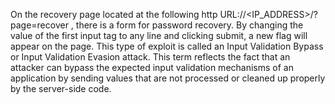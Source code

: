On the recovery page located at the following http URL://<IP_ADDRESS>/?page=recover , there is a form for password recovery. 
By changing the value of the first input tag to any line and clicking submit, a new flag will appear on the page. 
This type of exploit is called an Input Validation Bypass or Input Validation Evasion attack. 
This term reflects the fact that an attacker can bypass the expected input validation mechanisms of an application by sending values that are not processed or cleaned up properly by the server-side code.